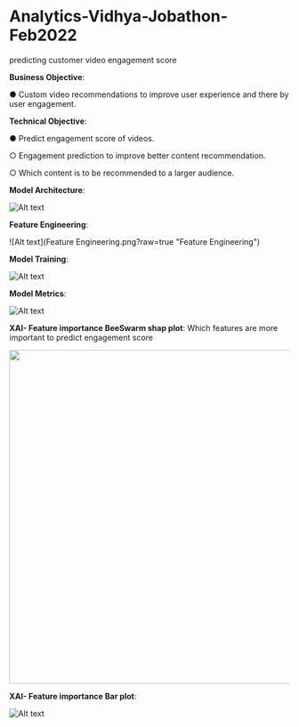 # Analytics-Vidhya-Jobathon-Feb2022
predicting customer video engagement score 


**Business Objective**: 

● Custom video recommendations to improve user experience and
there by user engagement.

**Technical Objective**:

● Predict engagement score of videos.

  ○ Engagement prediction to improve better content recommendation.
  
  ○ Which content is to be recommended to a larger audience.


**Model Architecture**:

![Alt text](ModelArchitecture.png?raw=true "ModelArchitecture")


**Feature Engineering**:

![Alt text](Feature Engineering.png?raw=true "Feature Engineering")

**Model Training**:

![Alt text](Train.png?raw=true "Model Training")

**Model Metrics**:

![Alt text](Metrics.png?raw=true "Model Metrics")


**XAI- Feature importance BeeSwarm shap plot**: Which features are more important to predict engagement score 


<img src="featureImportanceBeeSwarm.PNG" width="600">

**XAI- Feature importance Bar plot**: 


![Alt text](featureImportanceBarplot.PNG?raw=true "feature importance")

